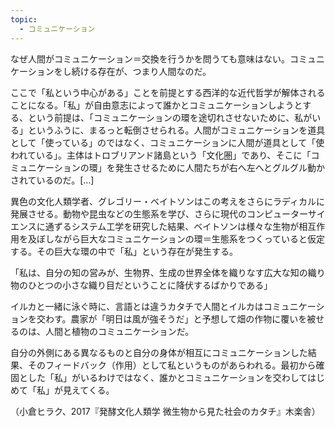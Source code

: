 ```yaml
---
topic:
  - コミュニケーション
---
```

なぜ人間がコミュニケーション＝交換を行うかを問うても意味はない。コミュニケーションをし続ける存在が、つまり人間なのだ。

ここで「私という中心がある」ことを前提とする西洋的な近代哲学が解体されることになる。「私」が自由意志によって誰かとコミュニケーションしようとする、という前提は、「コミュニケーションの環を途切れさせないために、私がいる」というふうに、まるっと転倒させられる。人間がコミュニケーションを道具として「使っている」のではなく、コミュニケーションに人間が道具として「使われている」。主体はトロブリアンド諸島という「文化圏」であり、そこに「コミュニケーションの環」を発生させるために人間たちが右へ左へとグルグル動かされているのだ。\[…]

異色の文化人類学者、グレゴリー・ベイトソンはこの考えをさらにラディカルに発展させる。動物や昆虫などの生態系を学び、さらに現代のコンピューターサイエンスに通ずるシステム工学を研究した結果、ベイトソンは様々な生物が相互作用を及ぼしながら巨大なコミュニケーションの環＝生態系をつくっていると仮定する。その巨大な環の中で「私」という存在が発生する。

「私は、自分の知の営みが、生物界、生成の世界全体を織りなす広大な知の織り物のひとつの小さな織り目だということに降伏するばかりである」

イルカと一緒に泳ぐ時に、言語とは違うカタチで人間とイルカはコミュニケーションを交わす。農家が「明日は風が強そうだ」と予想して畑の作物に覆いを被せるのは、人間と植物のコミュニケーションだ。

自分の外側にある異なるものと自分の身体が相互にコミュニケーションした結果、そのフィードバック（作用）として私というものがあらわれる。最初から確固とした「私」がいるわけではなく、誰かとコミュニケーションを交わしてはじめて「私」が見えてくる。

（小倉ヒラク、2017『発酵文化人類学 微生物から見た社会のカタチ』木楽舎）